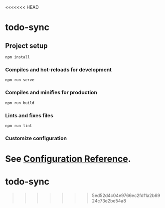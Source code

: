 <<<<<<< HEAD
# todo-sync

## Project setup
```
npm install
```

### Compiles and hot-reloads for development
```
npm run serve
```

### Compiles and minifies for production
```
npm run build
```

### Lints and fixes files
```
npm run lint
```

### Customize configuration
See [Configuration Reference](https://cli.vuejs.org/config/).
=======
# todo-sync
>>>>>>> 5ed52d4c04e9766ec2fdf1a2b6924c73e2be54a8
